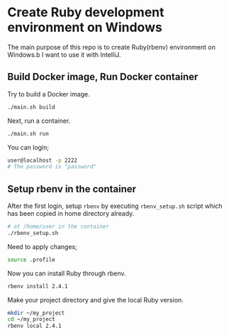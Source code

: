 # Create Ruby development environment on Windows

The main purpose of this repo is to create Ruby(rbenv) environment on Windows.b
I want to use it with IntelliJ.

## Build Docker image, Run Docker container

Try to build a Docker image.

```bash
./main.sh build
```

Next, run a container.

```bash
./main.sh run
```

You can login;

```bash
user@localhost -p 2222
# The password is "password"
```

## Setup rbenv in the container

After the first login, setup `rbenv` by executing `rbenv_setup.sh` script
which has been copied in home directory already.

```bash
# at /home/user in the container
./rbenv_setup.sh
```

Need to apply changes;

```bash
source .profile
```

Now you can install Ruby through rbenv.

```bash
rbenv install 2.4.1
```

Make your project directory and give the local Ruby version.

```bash
mkdir ~/my_project
cd ~/my_project
rbenv local 2.4.1
```
